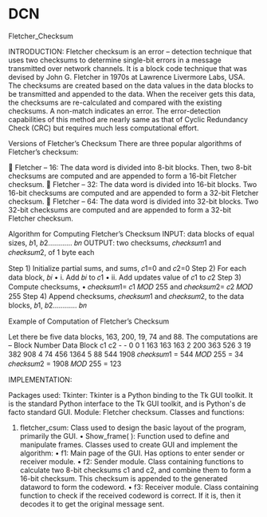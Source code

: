 # DCN
Fletcher_Checksum

INTRODUCTION:
Fletcher checksum is an error – detection technique that uses two checksums to determine single-bit errors in a message transmitted over network channels. It is a block code technique that was devised by John G. Fletcher in 1970s at Lawrence Livermore Labs, USA.
The checksums are created based on the data values in the data blocks to be transmitted and appended to the data. When the receiver gets this data, the checksums are re-calculated and compared with the existing checksums. A non-match indicates an error.
The error-detection capabilities of this method are nearly same as that of Cyclic Redundancy Check (CRC) but requires much less computational effort.

Versions of Fletcher’s Checksum
There are three popular algorithms of Fletcher’s checksum:
 
	Fletcher – 16: The data word is divided into 8-bit blocks. Then, two 8-bit checksums are computed and are appended to form a 16-bit Fletcher checksum.
	Fletcher – 32: The data word is divided into 16-bit blocks. Two 16-bit checksums are computed and are appended to form a 32-bit Fletcher checksum.
	Fletcher – 64: The data word is divided into 32-bit blocks. Two 32-bit checksums are computed and are appended to form a 32-bit Fletcher checksum. 

Algorithm for Computing Fletcher’s Checksum
INPUT: data blocks of equal sizes, 𝑏1, 𝑏2………… 𝑏𝑛
OUTPUT: two checksums, 𝑐ℎ𝑒𝑐𝑘𝑠𝑢𝑚1 and 𝑐ℎ𝑒𝑐𝑘𝑠𝑢𝑚2, of 1 byte each

Step 1) Initialize partial sums, and sums, 𝑐1=0 and 𝑐2=0
Step 2) For each data block, 𝑏𝑖
•	i. Add 𝑏𝑖 to 𝑐1
•	ii. Add updates value of 𝑐1 to 𝑐2
Step 3) Compute checksums,
•	𝑐ℎ𝑒𝑐𝑘𝑠𝑢𝑚1= 𝑐1 𝑀𝑂𝐷 255 and 𝑐ℎ𝑒𝑐𝑘𝑠𝑢𝑚2= 𝑐2 𝑀𝑂𝐷 255
Step 4) Append checksums, 𝑐ℎ𝑒𝑐𝑘𝑠𝑢𝑚1 and 𝑐ℎ𝑒𝑐𝑘𝑠𝑢𝑚2, to the data blocks, 𝑏1, 𝑏2………… 𝑏𝑛

Example of Computation of Fletcher’s Checksum

Let there be five data blocks, 163, 200, 19, 74 and 88. The computations are –
Block Number    Data Block   c1    c2
     -              -        0     0
     1             163      163   163
     2             200      363   526
     3              19      382   908
     4              74      456   1364
     5              88      544   1908
𝑐ℎ𝑒𝑐𝑘𝑠𝑢𝑚1 = 544 𝑀𝑂𝐷 255 = 34 
𝑐ℎ𝑒𝑐𝑘𝑠𝑢𝑚2 = 1908 𝑀𝑂𝐷 255 = 123

IMPLEMENTATION:

Packages used:
Tkinter: Tkinter is a Python binding to the Tk GUI toolkit. It is the standard Python interface to the Tk GUI toolkit, and is Python's de facto standard GUI.
Module: Fletcher checksum.
Classes and functions:
1.	fletcher_csum: Class used to design the basic layout of the program, primarily the GUI.
•	Show_frame( ): Function used to define and manipulate frames.
Classes used to create GUI  and implement the algorithm:
•	f1: Main page of the GUI. Has options to enter sender or receiver        module.
•	f2: Sender module. Class containing functions to calculate two 8-bit checksums c1 and c2, and combine them to form a 16-bit checksum. This checksum is appended to the generated dataword to form the codeword.
•	f3: Receiver module. Class containing function to check if the received codeword is correct. If it is, then it decodes it to get the original message sent. 

